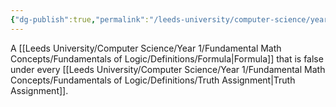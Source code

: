 ```yaml
---
{"dg-publish":true,"permalink":"/leeds-university/computer-science/year-1/fundamental-math-concepts/fundamentals-of-logic/definitions/contradiction/","tags":["#Definition"]}
---
```


A [[Leeds University/Computer Science/Year 1/Fundamental Math Concepts/Fundamentals of Logic/Definitions/Formula\|Formula]] that is false under every [[Leeds University/Computer Science/Year 1/Fundamental Math Concepts/Fundamentals of Logic/Definitions/Truth Assignment\|Truth Assignment]].